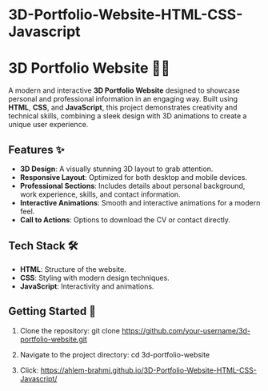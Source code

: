 # 3D-Portfolio-Website-HTML-CSS-Javascript

# 3D Portfolio Website 💼✨

A modern and interactive **3D Portfolio Website** designed to showcase personal and professional information in an engaging way. Built using **HTML**, **CSS**, and **JavaScript**, this project demonstrates creativity and technical skills, combining a sleek design with 3D animations to create a unique user experience.

## Features ✨

- **3D Design**: A visually stunning 3D layout to grab attention.
- **Responsive Layout**: Optimized for both desktop and mobile devices.
- **Professional Sections**: Includes details about personal background, work experience, skills, and contact information.
- **Interactive Animations**: Smooth and interactive animations for a modern feel.
- **Call to Actions**: Options to download the CV or contact directly.

## Tech Stack 🛠️

- **HTML**: Structure of the website.
- **CSS**: Styling with modern design techniques.
- **JavaScript**: Interactivity and animations.
  
## Getting Started 🚀

1. Clone the repository:
   git clone https://github.com/your-username/3d-portfolio-website.git

2. Navigate to the project directory:
   cd 3d-portfolio-website

3. Click: https://ahlem-brahmi.github.io/3D-Portfolio-Website-HTML-CSS-Javascript/





